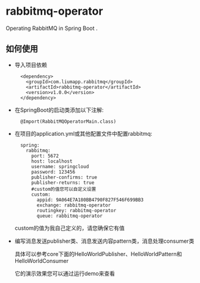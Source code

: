 # rabbitmq-operator
Operating RabbitMQ in Spring Boot .

## 如何使用

* 导入项目依赖

        <dependency>
          <groupId>com.liumapp.rabbitmq</groupId>
          <artifactId>rabbitmq-operator</artifactId>
          <version>v1.0.0</version>
        </dependency> 

* 在SpringBoot的启动类添加以下注解:

        @Import(RabbitMQOperatorMain.class)
        
* 在项目的application.yml或其他配置文件中配置rabbitmq:
        
        spring:
          rabbitmq:
            port: 5672
            host: localhost
            username: springcloud
            password: 123456
            publisher-confirms: true
            publisher-returns: true
            #custom的值您可以自定义设置
            custom:
              appid: 9A064E7A180BB4790F827F546F699BB3
              exchange: rabbitmq-operator
              routingkey: rabbitmq-operator
              queue: rabbitmq-operator        
  
    custom的值为我自己定义的，请您确保它有值
                
* 编写消息发送publisher类、消息发送内容pattern类，消息处理consumer类

    具体可以参考core下面的HelloWorldPublisher、HelloWorldPattern和HelloWorldConsumer
    
    它的演示效果您可以通过运行demo来查看
    
                  

